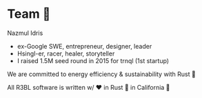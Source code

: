 # Team 💪

Nazmul Idris
- ex-Google SWE, entrepreneur, designer, leader
- HsingI-er, racer, healer, storyteller
- I raised 1.5M seed round in 2015 for trnql (1st startup)

We are committed to energy efficiency & sustainability
with Rust 🌱

All R3BL software is written w/ ❤️  in Rust 🦀 in
California 🗽
